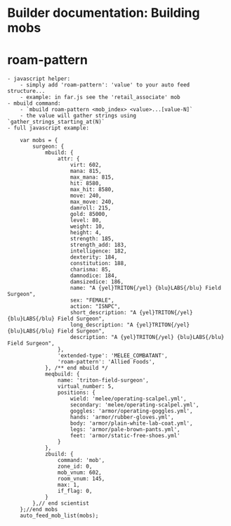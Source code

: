 # Builder documentation: Building mobs

# roam-pattern
	- javascript helper:
		- simply add 'roam-pattern': 'value' to your auto feed structure...
		- example: in far.js see the 'retail_associate' mob
	- mbuild command:
		- `mbuild roam-pattern <mob_index> <value>...[value-N]`
		- the value will gather strings using `gather_strings_starting_at(N)`
	- full javascript example:
```
	var mobs = {
		surgeon: {
			mbuild: {
				attr: {
					virt: 602,
					mana: 815,
					max_mana: 815,
					hit: 8580,
					max_hit: 8580,
					move: 240,
					max_move: 240,
					damroll: 215,
					gold: 85000,
					level: 80,
					weight: 10,
					height: 4,
					strength: 185,
					strength_add: 183,
					intelligence: 182,
					dexterity: 184,
					constitution: 188,
					charisma: 85,
					damnodice: 184,
					damsizedice: 186,
					name: "A {yel}TRITON{/yel} {blu}LABS{/blu} Field Surgeon",
					sex: "FEMALE",
					action: "ISNPC",
					short_description: "A {yel}TRITON{/yel} {blu}LABS{/blu} Field Surgeon",
					long_description: "A {yel}TRITON{/yel} {blu}LABS{/blu} Field Surgeon",
					description: "A {yel}TRITON{/yel} {blu}LABS{/blu} Field Surgeon",
				},
				'extended-type': 'MELEE_COMBATANT',
				'roam-pattern': 'Allied Foods',
			}, /** end mbuild */
			meqbuild: {
				name: 'triton-field-surgeon',
				virtual_number: 5,
				positions: {
					wield: 'melee/operating-scalpel.yml',
					secondary: 'melee/operating-scalpel.yml',
					goggles: 'armor/operating-goggles.yml',
					hands: 'armor/rubber-gloves.yml',
					body: 'armor/plain-white-lab-coat.yml',
					legs: 'armor/pale-brown-pants.yml',
					feet: 'armor/static-free-shoes.yml'
				}
			},
			zbuild: {
				command: 'mob',
				zone_id: 0,
				mob_vnum: 602,
				room_vnum: 145,
				max: 1,
				if_flag: 0,
			}
		},// end scientist
	};//end mobs
	auto_feed_mob_list(mobs);
```


